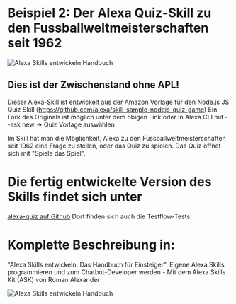 # Beispiel 2: Der Alexa Quiz-Skill zu den Fussballweltmeisterschaften seit 1962

![Alexa Skills entwickeln Handbuch](http://smart-home-system.org/wp-content/uploads/2019/03/quiz-skill.jpg "Alexa Beispiel Skill")

## Dies ist der Zwischenstand ohne APL!
Dieser Alexa-Skill ist entwickelt aus der Amazon Vorlage für den Node.js JS Quiz Skill (https://github.com/alexa/skill-sample-nodejs-quiz-game) 
Ein Fork des Originals ist möglich unter dem obigen Link oder in Alexa CLI mit 
--ask new -> Quiz Vorlage auswählen

Im Skill hat man die Möglichkeit, Alexa zu den Fussballweltmeisterschaften seit 1962 eine Frage zu stellen, oder das Quiz zu spielen.
Das Quiz öffnet sich mit "Spiele das Spiel".

# Die fertig entwickelte Version des Skills findet sich unter
[alexa-quiz auf Github](https://github.com/romanh4/alexaskillprojects/tree/master/alexaskillprojects_DE/alexa-quiz/ "alexa-quiz auf Github")
Dort finden sich auch die Testflow-Tests.

# Komplette Beschreibung in: 
"Alexa Skills entwickeln: Das Handbuch für Einsteiger".
Eigene Alexa Skills programmieren und zum Chatbot-Developer werden -  Mit dem Alexa Skills Kit (ASK) 
von Roman Alexander

![Alexa Skills entwickeln Handbuch](http://smart-home-system.org/wp-content/uploads/2019/03/alexa-skills-entwickeln-handbuch.jpg "Alexa Skills entwickeln Handbuch")

